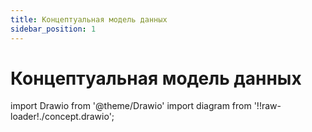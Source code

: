 ```yaml
---
title: Концептуальная модель данных
sidebar_position: 1
---
```


# Концептуальная модель данных

import Drawio from '@theme/Drawio'
import diagram from '!!raw-loader!./concept.drawio';

<Drawio content={diagram} editable={false} />


